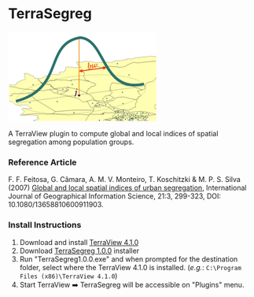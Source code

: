 # TerraSegreg

![](images/TerraSegreg.png)

A TerraView plugin to compute global and local indices of spatial segregation among population groups.

### Reference Article
F. F. Feitosa, G. Câmara, A. M. V. Monteiro, T. Koschitzki & M. P. S. Silva (2007) [Global and local spatial indices of urban segregation](https://www.tandfonline.com/doi/abs/10.1080/13658810600911903), International Journal of Geographical Information Science, 21:3, 299-323, DOI: 10.1080/13658810600911903.

### Install Instructions

1) Download and install [TerraView 4.1.0](http://www.dpi.inpe.br/terraview_previous_hidden/dow/terraView410.exe)
2) Download [TerraSegreg 1.0.0](http://www.dpi.inpe.br/terrasegreg/installer/TerraSegreg1.0.0.exe) installer
3) Run "TerraSegreg1.0.0.exe" and when prompted for the destination folder, select where the TerraView 4.1.0 is installed. (*e.g.*: `C:\Program Files (x86)\TerraView 4.1.0`)
4) Start TerraView :arrow_right: TerraSegreg will be accessible on "Plugins" menu.

